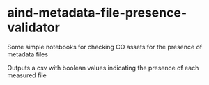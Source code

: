 # aind-metadata-file-presence-validator

Some simple notebooks for checking CO assets for the presence of metadata files

Outputs a csv with boolean values indicating the presence of each measured file